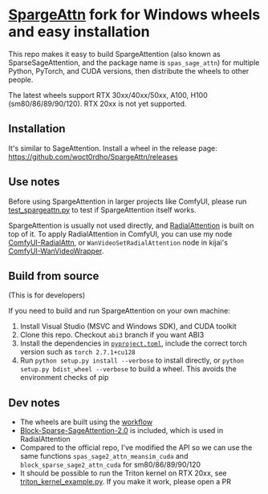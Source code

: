 # [SpargeAttn](https://github.com/thu-ml/SpargeAttn) fork for Windows wheels and easy installation

This repo makes it easy to build SpargeAttention (also known as SparseSageAttention, and the package name is `spas_sage_attn`) for multiple Python, PyTorch, and CUDA versions, then distribute the wheels to other people.

The latest wheels support RTX 30xx/40xx/50xx, A100, H100 (sm80/86/89/90/120). RTX 20xx is not yet supported.

## Installation

It's similar to SageAttention. Install a wheel in the release page: https://github.com/woct0rdho/SpargeAttn/releases

## Use notes

Before using SpargeAttention in larger projects like ComfyUI, please run [test_spargeattn.py](https://github.com/woct0rdho/SpargeAttn/blob/main/tests/test_spargeattn.py) to test if SpargeAttention itself works.

SpargeAttention is usually not used directly, and [RadialAttention](https://github.com/mit-han-lab/radial-attention) is built on top of it. To apply RadialAttention in ComfyUI, you can use my node [ComfyUI-RadialAttn](https://github.com/woct0rdho/ComfyUI-RadialAttn), or `WanVideoSetRadialAttention` node in kijai's [ComfyUI-WanVideoWrapper](https://github.com/kijai/ComfyUI-WanVideoWrapper).

## Build from source

(This is for developers)

If you need to build and run SpargeAttention on your own machine:
1. Install Visual Studio (MSVC and Windows SDK), and CUDA toolkit
2. Clone this repo. Checkout `abi3` branch if you want ABI3
3. Install the dependencies in [`pyproject.toml`](https://github.com/woct0rdho/SpargeAttn/blob/main/pyproject.toml), include the correct torch version such as `torch 2.7.1+cu128`
4. Run `python setup.py install --verbose` to install directly, or `python setup.py bdist_wheel --verbose` to build a wheel. This avoids the environment checks of pip

## Dev notes

* The wheels are built using the [workflow](https://github.com/woct0rdho/SpargeAttn/blob/main/.github/workflows/build-spargeattn.yml)
* [Block-Sparse-SageAttention-2.0](https://github.com/Radioheading/Block-Sparse-SageAttention-2.0) is included, which is used in RadialAttention
* Compared to the official repo, I've modified the API so we can use the same functions `spas_sage2_attn_meansim_cuda` and `block_sparse_sage2_attn_cuda` for sm80/86/89/90/120
* It should be possible to run the Triton kernel on RTX 20xx, see [triton_kernel_example.py](https://github.com/woct0rdho/SpargeAttn/blob/main/spas_sage_attn/triton_kernel_example.py). If you make it work, please open a PR
